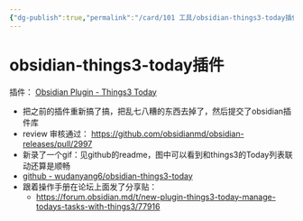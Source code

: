 ```yaml
---
{"dg-publish":true,"permalink":"/card/101 工具/obsidian-things3-today插件/","noteIcon":"2","created":"2024-01-29T14:23:53+08:00","updated":"2024-09-26T15:27:14+08:00"}
---
```



# obsidian-things3-today插件

插件： [Obsidian Plugin - Things3 Today](https://obsidian.md/plugins?id=things3-today)

- 把之前的插件重新搞了搞，把乱七八糟的东西去掉了，然后提交了obsidian插件库
- review 审核通过： https://github.com/obsidianmd/obsidian-releases/pull/2997
- 新录了一个gif：见github的readme，图中可以看到和things3的Today列表联动还算是顺畅
- [github - wudanyang6/obsidian-things3-today](https://github.com/wudanyang6/obsidian-things3-today?tab=readme-ov-file)
- 跟着操作手册在论坛上面发了分享贴： 
	- https://forum.obsidian.md/t/new-plugin-things3-today-manage-todays-tasks-with-things3/77916
